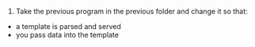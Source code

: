 1. Take the previous program in the previous folder and change it so that:

-   a template is parsed and served
-   you pass data into the template
